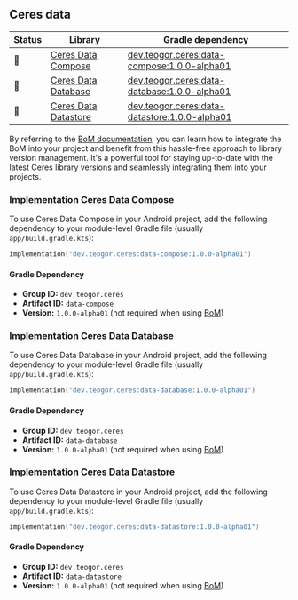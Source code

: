 ## Ceres data

| Status | Library | Gradle dependency |
| ------ | ------- | ----------------- |
| 🧪 | [Ceres Data Compose](/data/compose) | [dev.teogor.ceres:data-compose:1.0.0-alpha01](#implementation-ceres-data-compose) |
| 🧪 | [Ceres Data Database](/data/database) | [dev.teogor.ceres:data-database:1.0.0-alpha01](#implementation-ceres-data-database) |
| 🧪 | [Ceres Data Datastore](/data/datastore) | [dev.teogor.ceres:data-datastore:1.0.0-alpha01](#implementation-ceres-data-datastore) |

By referring to the [BoM documentation](/docs/bom/versions.md), you can learn how to integrate the BoM into your project and benefit from this hassle-free approach to library version management. It's a powerful tool for staying up-to-date with the latest Ceres library versions and seamlessly integrating them into your projects.


### Implementation Ceres Data Compose

To use Ceres Data Compose in your Android project, add the following dependency to your module-level Gradle file (usually `app/build.gradle.kts`):

```kotlin
implementation("dev.teogor.ceres:data-compose:1.0.0-alpha01")
```

#### Gradle Dependency

- **Group ID:** `dev.teogor.ceres`
- **Artifact ID:** `data-compose`
- **Version:** `1.0.0-alpha01` (not required when using [BoM](/docs/bom/versions.md))

### Implementation Ceres Data Database

To use Ceres Data Database in your Android project, add the following dependency to your module-level Gradle file (usually `app/build.gradle.kts`):

```kotlin
implementation("dev.teogor.ceres:data-database:1.0.0-alpha01")
```

#### Gradle Dependency

- **Group ID:** `dev.teogor.ceres`
- **Artifact ID:** `data-database`
- **Version:** `1.0.0-alpha01` (not required when using [BoM](/docs/bom/versions.md))

### Implementation Ceres Data Datastore

To use Ceres Data Datastore in your Android project, add the following dependency to your module-level Gradle file (usually `app/build.gradle.kts`):

```kotlin
implementation("dev.teogor.ceres:data-datastore:1.0.0-alpha01")
```

#### Gradle Dependency

- **Group ID:** `dev.teogor.ceres`
- **Artifact ID:** `data-datastore`
- **Version:** `1.0.0-alpha01` (not required when using [BoM](/docs/bom/versions.md))


